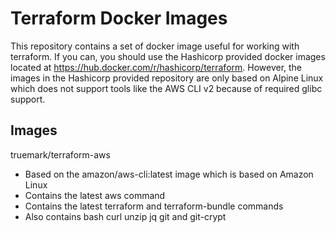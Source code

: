 # Terraform Docker Images

This repository contains a set of docker image useful for working with
terraform. If you can, you should use the Hashicorp provided docker images
located at https://hub.docker.com/r/hashicorp/terraform. However, the images
in the Hashicorp provided repository are only based on Alpine Linux which does
not support tools like the AWS CLI v2 because of required glibc support.

## Images

truemark/terraform-aws
 - Based on the amazon/aws-cli:latest image which is based on Amazon Linux
 - Contains the latest aws command
 - Contains the latest terraform and terraform-bundle commands
 - Also contains bash curl unzip jq git and git-crypt
